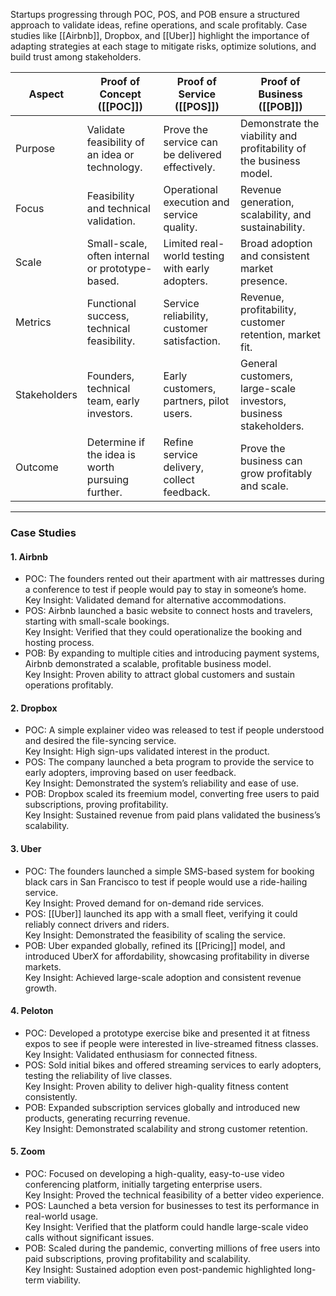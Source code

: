 Startups progressing through POC, POS, and POB ensure a structured approach to validate ideas, refine operations, and scale profitably. Case studies like [[Airbnb]], Dropbox, and [[Uber]] highlight the importance of adapting strategies at each stage to mitigate risks, optimize solutions, and build trust among stakeholders.

| Aspect       | Proof of Concept ([[POC]])                       | Proof of Service ([[POS]])                      | Proof of Business ([[POB]])                                        |
| ---------------- | ------------------------------------------------ | ----------------------------------------------- | ------------------------------------------------------------------ |
| Purpose      | Validate feasibility of an idea or technology.   | Prove the service can be delivered effectively. | Demonstrate the viability and profitability of the business model. |
| Focus        | Feasibility and technical validation.            | Operational execution and service quality.      | Revenue generation, scalability, and sustainability.               |
| Scale        | Small-scale, often internal or prototype-based.  | Limited real-world testing with early adopters. | Broad adoption and consistent market presence.                     |
| Metrics      | Functional success, technical feasibility.       | Service reliability, customer satisfaction.     | Revenue, profitability, customer retention, market fit.            |
| Stakeholders | Founders, technical team, early investors.       | Early customers, partners, pilot users.         | General customers, large-scale investors, business stakeholders.   |
| Outcome      | Determine if the idea is worth pursuing further. | Refine service delivery, collect feedback.      | Prove the business can grow profitably and scale.                  |

---

### Case Studies

#### 1. Airbnb

- POC: The founders rented out their apartment with air mattresses during a conference to test if people would pay to stay in someone’s home.  
    Key Insight: Validated demand for alternative accommodations.
- POS: Airbnb launched a basic website to connect hosts and travelers, starting with small-scale bookings.  
    Key Insight: Verified that they could operationalize the booking and hosting process.
- POB: By expanding to multiple cities and introducing payment systems, Airbnb demonstrated a scalable, profitable business model.  
    Key Insight: Proven ability to attract global customers and sustain operations profitably.

#### 2. Dropbox

- POC: A simple explainer video was released to test if people understood and desired the file-syncing service.  
    Key Insight: High sign-ups validated interest in the product.
- POS: The company launched a beta program to provide the service to early adopters, improving based on user feedback.  
    Key Insight: Demonstrated the system’s reliability and ease of use.
- POB: Dropbox scaled its freemium model, converting free users to paid subscriptions, proving profitability.  
    Key Insight: Sustained revenue from paid plans validated the business’s scalability.

#### 3. Uber

- POC: The founders launched a simple SMS-based system for booking black cars in San Francisco to test if people would use a ride-hailing service.  
    Key Insight: Proved demand for on-demand ride services.
- POS: [[Uber]] launched its app with a small fleet, verifying it could reliably connect drivers and riders.  
    Key Insight: Demonstrated the feasibility of scaling the service.
- POB: Uber expanded globally, refined its [[Pricing]] model, and introduced UberX for affordability, showcasing profitability in diverse markets.  
    Key Insight: Achieved large-scale adoption and consistent revenue growth.

#### 4. Peloton

- POC: Developed a prototype exercise bike and presented it at fitness expos to see if people were interested in live-streamed fitness classes.  
    Key Insight: Validated enthusiasm for connected fitness.
- POS: Sold initial bikes and offered streaming services to early adopters, testing the reliability of live classes.  
    Key Insight: Proven ability to deliver high-quality fitness content consistently.
- POB: Expanded subscription services globally and introduced new products, generating recurring revenue.  
    Key Insight: Demonstrated scalability and strong customer retention.

#### 5. Zoom

- POC: Focused on developing a high-quality, easy-to-use video conferencing platform, initially targeting enterprise users.  
    Key Insight: Proved the technical feasibility of a better video experience.
- POS: Launched a beta version for businesses to test its performance in real-world usage.  
    Key Insight: Verified that the platform could handle large-scale video calls without significant issues.
- POB: Scaled during the pandemic, converting millions of free users into paid subscriptions, proving profitability and scalability.  
    Key Insight: Sustained adoption even post-pandemic highlighted long-term viability.
